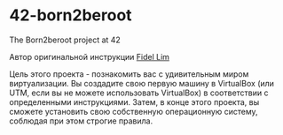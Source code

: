 # 42-born2beroot
The Born2beroot project at 42

Автор оригинальной инструкции [Fidel Lim](https://github.com/fidellim)

Цель этого проекта - познакомить вас с удивительным миром виртуализации.
Вы создадите свою первую машину в VirtualBox (или UTM, если вы не можете использовать VirtualBox)
в соответствии с определенными инструкциями. Затем, в конце этого проекта, вы сможете установить
свою собственную операционную систему, соблюдая при этом строгие правила.
